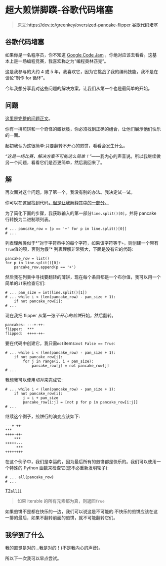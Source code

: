 # 超大煎饼脚蹼-谷歌代码堵塞

> 原文:[https://dev.to/greenkey/oversized-pancake-flipper 谷歌代码堵塞](https://dev.to/greenkey/oversized-pancake-flipper---google-code-jam)

## [](#google-code-jam)谷歌代码堵塞

如果你是一名程序员，你不知道 [Google Code Jam](https://code.google.com) ，你绝对应该去看看。这基本上是一场编程竞赛，我喜欢称之为“编程奥林匹克”。

这是我参与的大约 4 或 5 年，我喜欢它，因为它挑战了我的编码技能，我不是在谈论“制作 for 循环”。

今年我想分享我对这些问题的解决方案，让我们从第一个也是最简单的开始。

## [](#the-problem)问题

[这里是完整的问题正文](https://code.google.com/codejam/contest/3264486/dashboard#s=p0)。

你有一排煎饼和一个奇怪的鳍状肢，你必须找到正确的组合，让他们展示他们快乐的一面。

起初我认为这很简单:只要翻转不开心的煎饼，看看会发生什么。

*“这是一场比赛，解决方案不可能这么简单！”*——我内心的声音说。所以我继续做另一个问题，看看它们是否更简单，然后我回来了。

## [](#the-solution)解

再次面对这个问题，除了第一个，我没有别的办法。我决定试一试。

你可以在这里找到代码[，但是让我解释其中的一部分。](https://gist.github.com/greenkey/1fd7a44c0b110ec9cd6f69b99b000adf)

为了简化下面的步骤，我获取输入的第一部分`line.split()[0]`，并将 pancake 行转换为二进制项列表。

```
# ... pancake_row = [p == '+' for p in line.split()[0]]
# ... 
```

列表理解类似于*“对于字符串中的每个字符，如果该字符等于`+`，则创建一个带有`True`值的项，否则为假”*
列表理解非常强大，下面是没有它的代码:

```
pancake_row = list()
for p in line.split()[0]:
    pancake_row.append(p == '+') 
```

然后我在列表中寻找要翻转的薄饼，现在每个条目都是一个布尔值，我可以用一个简单的`if`来检查它们:

```
# ... pan_size = int(line.split()[1])
# ... while i < (len(pancake_row) - pan_size + 1):
    if not pancake_row[i]:
# ... 
```

现在我把 flipper 从第一张*不开心的煎饼*开始，然后翻转。

```
pancakes: ---+-++-
flipper:  ***
flipped:  ++++-++- 
```

要在代码中创建它，我只需`not`items:`not False == True`:

```
# ... while i < (len(pancake_row) - pan_size + 1):
    if not pancake_row[i]:
        for j in range(i, i + pan_size):
            pancake_row[j] = not pancake_row[j]
# ... 
```

我想我可以使用*切片*来完成它:

```
# ... while i < (len(pancake_row) - pan_size + 1):
    if not pancake_row[i]:
        j = i + pan_size
        pancake_row[i:j] = [not p for p in pancake_row[i:j]]
# ... 
```

继续这个例子，煎饼行的演变应该如下:

```
---+-++-
***
++++-++-
    ***
+++++---
     ***
++++++++ 
```

在这个例子中，我们是幸运的，因为最后所有的煎饼都是快乐的。我们可以使用一个特殊的 Python 函数来检查它(您不必重新发明轮子):

```
# ... all(pancake_row)
# ... 
```

[T2`all()`](https://docs.python.org/2/library/functions.html#all)

> 如果 iterable 的所有元素都为真，则返回`True`

如果煎饼不是都在快乐的一边，我们可以说这是不可能的:不快乐的煎饼应该在这一排的最后，如果不翻转前面的煎饼，就不可能翻转它们。

## [](#what-i-learnt)我学到了什么

我的直觉是对的...我是对的！(不是我内心的声音)。

所以下一次我可以早点尝试。